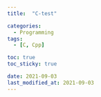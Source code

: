 ```yaml
---
title:  "C-test" 

categories:
  - Programming
tags:
  - [C, Cpp]

toc: true
toc_sticky: true

date: 2021-09-03
last_modified_at: 2021-09-03
---
```

